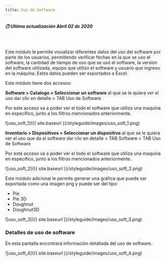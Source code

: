 ```yaml
---
title: Uso de Software
---
```

##### 🕐 Ultima actualización Abril 02 de 2020
<br>
<br>
Este módulo le permite visualizar diferentes datos del uso del software por parte de los usuarios, permitiendo verificar fechas en la que se uso el software, la cantidad de tiempo de uso que se usó el software, la versión del software utilizada, equipo que utilizo el software y usuario que ingreso en la máquina. Estos datos pueden ser exportados a Excel.

Este módulo tiene dos accesos:

**Software > Catalogo > Seleccionar un software** al que se le quiera ver el uso dar clic en detalle > TAB Uso de Software.

Por este acceso va a poder ver el todo el software que utiliza una maquina en específico, junto a los filtros mencionados anteriormente.


![uso_soft_1]({{ site.baseurl }}/styleguide/images/uso_soft_1.png)


**Inventario > Dispositivos > Seleccionar un dispositivo** al que se le quiera ver el uso que da al software dar clic en detalle > TAB Software > TAB Uso de Software

Por este acceso va a poder ver el todo el software que utiliza una maquina en especifico, junto a los filtros mencionados anteriormente.

![uso_soft_2]({{ site.baseurl }}/styleguide/images/uso_soft_2.png)


Este módulo adicional le permite generar una gráfica que puede ser exportada como una imagen png y puede ser del tipo:


- Pie
- Pie 3D
- Doughnut
- Doughnut3D

![uso_soft_3]({{ site.baseurl }}/styleguide/images/uso_soft_3.png)


### Detalles de uso de software

En esta pantalla encontrará información detallada del uso de software.

![uso_soft_4]({{ site.baseurl }}/styleguide/images/uso_soft_4.png)
